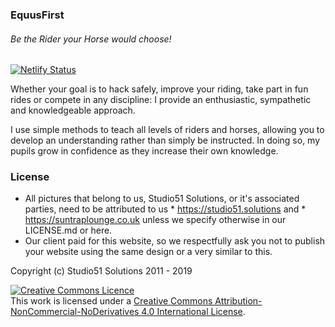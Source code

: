 ### EquusFirst
###### Be the Rider your Horse would choose!

[![Netlify Status](https://api.netlify.com/api/v1/badges/fa018e30-91fa-4ba1-8c46-6f0eb3b76fa8/deploy-status)](https://app.netlify.com/sites/equusfirst/deploys)

Whether your goal is to hack safely, improve your riding, take part in fun rides
or compete in any discipline: I provide an enthusiastic, sympathetic and knowledgeable
approach.

I use simple methods to teach all levels of riders and horses, allowing you to develop
an understanding rather than simply be instructed. In doing so, my pupils grow in
confidence as they increase their own knowledge.

### License

* All pictures that belong to us, Studio51 Solutions, or it's associated parties, need to be attributed to us * https://studio51.solutions and * https://suntraplounge.co.uk unless we specify otherwise in our LICENSE.md or here.
* Our client paid for this website, so we respectfully ask you not to publish your website using the same design or a very similar to this.

Copyright (c) Studio51 Solutions 2011 - 2019

<a rel="license" href="http://creativecommons.org/licenses/by-nc-nd/4.0/"><img alt="Creative Commons Licence" style="border-width:0" src="https://i.creativecommons.org/l/by-nc-nd/4.0/88x31.png" /></a><br />This work is licensed under a <a rel="license" href="http://creativecommons.org/licenses/by-nc-nd/4.0/">Creative Commons Attribution-NonCommercial-NoDerivatives 4.0 International License</a>.